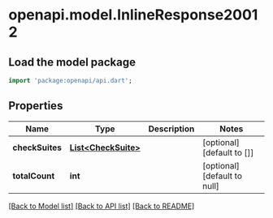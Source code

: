 # openapi.model.InlineResponse20012

## Load the model package
```dart
import 'package:openapi/api.dart';
```

## Properties
Name | Type | Description | Notes
------------ | ------------- | ------------- | -------------
**checkSuites** | [**List&lt;CheckSuite&gt;**](CheckSuite.md) |  | [optional] [default to []]
**totalCount** | **int** |  | [optional] [default to null]

[[Back to Model list]](../README.md#documentation-for-models) [[Back to API list]](../README.md#documentation-for-api-endpoints) [[Back to README]](../README.md)


